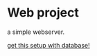 # Web project
a simple webserver.

[get this setup with database!](https://github.com/Webmedia20/advanced-webserver)
